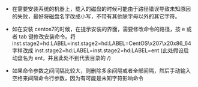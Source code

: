 - 在需要安装系统的机器上，载入的磁盘的时候可能由于路径错误导致未知原因的失败，最好将磁盘名字改成小写，不带有其他除字母以外的其它字符。

- 如在安装 centos7的时候，在提示安装的界面，需要修改命令的路径，按 e 或者 tab 键修改安装命令。将 inst.stage2=hd:LABEL=inst.stage2=hd:LABEL=CentOS\\x207\\x20x86_64 字样改成  inst.stage2=hd:LABEL=inst.stage2=hd:LABEL=ent  (此处假设启动盘名为 ent，并且此处不到代表目录的 /)

- 如果命令参数之间间隔比较大，则删除多余间隔或者全部间隔，然后手动输入空格来间隔命令行参数，因为有可能是未知字符影响命令
